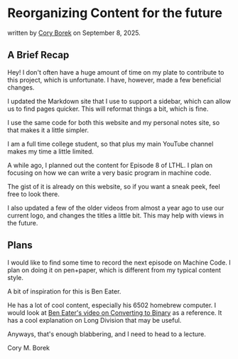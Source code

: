 # Reorganizing Content for the future
written by [Cory Borek](https://github.com/CoryBorek/) on September 8, 2025.

## A Brief Recap
Hey! I don't often have a huge amount of time on my plate to contribute to this project, which is unfortunate. I have, however, made a few beneficial changes.

I updated the Markdown site that I use to support a sidebar, which can allow us to find pages quicker. This will reformat things a bit, which is fine.

I use the same code for both this website and my personal notes site, so that makes it a little simpler.

I am a full time college student, so that plus my main YouTube channel makes my time a little limited.

A while ago, I planned out the content for Episode 8 of LTHL. I plan on focusing on how we can write a very basic program in machine code.

The gist of it is already on this website, so if you want a sneak peek, feel free to look there.

I also updated a few of the older videos from almost a year ago to use our current logo, and changes the titles a little bit. This may help with views in the future.

## Plans

I would like to find some time to record the next episode on Machine Code. I plan on doing it on pen+paper, which is different from my typical content style.

A bit of inspiration for this is Ben Eater.

He has a lot of cool content, especially his 6502 homebrew computer. I would look at [Ben Eater's video on Converting to Binary](https://www.youtube.com/watch?v=v3-a-zqKfgA) as a reference. It has a cool explanation on Long Division that may be useful.

Anyways, that's enough blabbering, and I need to head to a lecture.

Cory M. Borek
